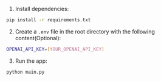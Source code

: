 1. Install dependencies:

```bash
pip install -r requirements.txt
```

2. Create a `.env` file in the root directory with the following content(Optional):

```bash
OPENAI_API_KEY=[YOUR_OPENAI_API_KEY]
```

3. Run the app:

```bash
python main.py
```